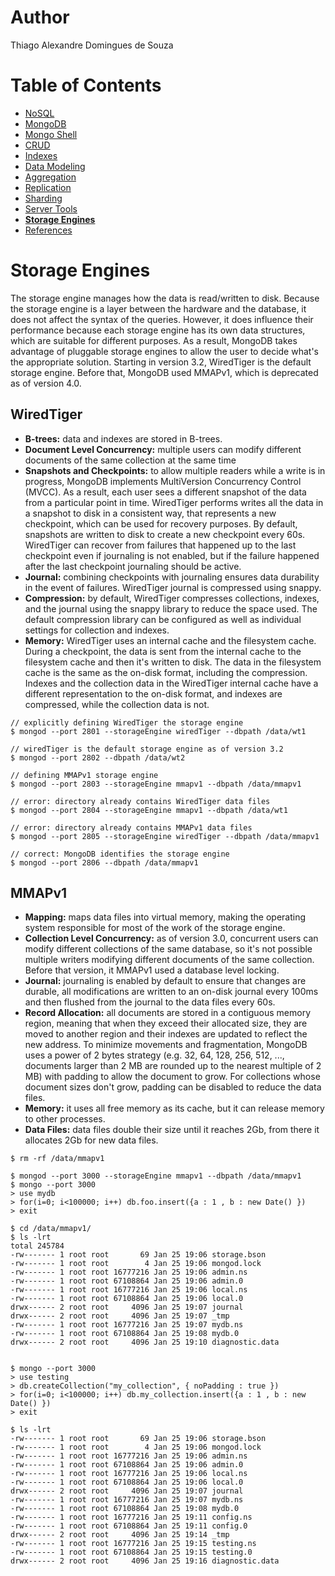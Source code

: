 # Author

Thiago Alexandre Domingues de Souza

# Table of Contents

- [NoSQL](./01-NoSQL.md)
- [MongoDB](./02-MongoDB.md)
- [Mongo Shell](./03-Mongo%20Shell.md)
- [CRUD](./04-CRUD.md)
- [Indexes](./05-Indexes.md)     
- [Data Modeling](./06-Data%20Modeling.md)
- [Aggregation](./07-Aggregation.md)
- [Replication](./08-Replication.md)
- [Sharding](./09-Sharding.md)
- [Server Tools](./10-Server%20Tools.md)
- **[Storage Engines](#storage-engines)**
- [References](./README.md#references)

# Storage Engines

The storage engine manages how the data is read/written to disk. Because the storage engine is a layer between the hardware and the database, it does not affect the syntax of the queries. However, it does influence their performance because each storage engine has its own data structures, which are suitable for different purposes. As a result, MongoDB takes advantage of pluggable storage engines to allow the user to decide what's the appropriate solution. Starting in version 3.2, WiredTiger is the default storage engine. Before that, MongoDB used MMAPv1, which is deprecated as of version 4.0.

## WiredTiger

- **B-trees:** data and indexes are stored in B-trees.
- **Document Level Concurrency:** multiple users can modify different documents of the same collection at the same time
- **Snapshots and Checkpoints:** to allow multiple readers while a write is in progress, MongoDB implements MultiVersion Concurrency Control (MVCC). As a result, each user sees a different snapshot of the data from a particular point in time. WiredTiger performs writes all the data in a snapshot to disk in a consistent way, that represents a new checkpoint, which can be used for recovery purposes. By default, snapshots are written to disk to create a new checkpoint every 60s. WiredTiger can recover from failures that happened up to the last checkpoint even if journaling is not enabled, but if the failure happened after the last checkpoint journaling should be active.
- **Journal:** combining checkpoints with journaling ensures data durability in the event of failures. WiredTiger journal is compressed using snappy.
- **Compression:** by default, WiredTiger compresses collections, indexes, and the journal using the snappy library to reduce the space used. The default compression library can be configured as well as individual settings for collection and indexes.
- **Memory:** WiredTiger uses an internal cache and the filesystem cache. During a checkpoint, the data is sent from the internal cache to the filesystem cache and then it's written to disk. The data in the filesystem cache is the same as the on-disk format, including the compression. Indexes and the collection data in the WiredTiger internal cache have a different representation to the on-disk format, and indexes are compressed, while the collection data is not.


```
// explicitly defining WiredTiger the storage engine
$ mongod --port 2801 --storageEngine wiredTiger --dbpath /data/wt1

// wiredTiger is the default storage engine as of version 3.2
$ mongod --port 2802 --dbpath /data/wt2

// defining MMAPv1 storage engine
$ mongod --port 2803 --storageEngine mmapv1 --dbpath /data/mmapv1

// error: directory already contains WiredTiger data files
$ mongod --port 2804 --storageEngine mmapv1 --dbpath /data/wt1

// error: directory already contains MMAPv1 data files 
$ mongod --port 2805 --storageEngine wiredTiger --dbpath /data/mmapv1

// correct: MongoDB identifies the storage engine
$ mongod --port 2806 --dbpath /data/mmapv1
```


## MMAPv1

- **Mapping:** maps data files into virtual memory, making the operating system responsible for most of the work of the storage engine.
- **Collection Level Concurrency:** as of version 3.0, concurrent users can modify different collections of the same database, so it's not possible multiple writers modifying different documents of the same collection. Before that version, it  MMAPv1 used a database level locking.
- **Journal:** journaling is enabled by default to ensure that changes are durable, all modifications are written to an on-disk journal every 100ms and then flushed from the journal to the data files every 60s.
- **Record Allocation:** all documents are stored in a contiguous memory region, meaning that when they exceed their allocated size, they are moved to another region and their indexes are updated to reflect the new address. To minimize movements and fragmentation, MongoDB uses a power of 2 bytes strategy (e.g. 32, 64, 128, 256, 512, ..., documents larger than 2 MB are rounded up to the nearest multiple of 2 MB) with padding to allow the document to grow. For collections whose document sizes  don't grow, padding can be disabled to reduce the data files.
- **Memory:** it uses all free memory as its cache, but it can release memory to other processes.
- **Data Files:** data files double their size until it reaches 2Gb, from there it allocates 2Gb for new data files.


```
$ rm -rf /data/mmapv1

$ mongod --port 3000 --storageEngine mmapv1 --dbpath /data/mmapv1
$ mongo --port 3000
> use mydb
> for(i=0; i<100000; i++) db.foo.insert({a : 1 , b : new Date() })
> exit

$ cd /data/mmapv1/
$ ls -lrt
total 245784
-rw------- 1 root root       69 Jan 25 19:06 storage.bson
-rw------- 1 root root        4 Jan 25 19:06 mongod.lock
-rw------- 1 root root 16777216 Jan 25 19:06 admin.ns
-rw------- 1 root root 67108864 Jan 25 19:06 admin.0
-rw------- 1 root root 16777216 Jan 25 19:06 local.ns
-rw------- 1 root root 67108864 Jan 25 19:06 local.0
drwx------ 2 root root     4096 Jan 25 19:07 journal
drwx------ 2 root root     4096 Jan 25 19:07 _tmp
-rw------- 1 root root 16777216 Jan 25 19:07 mydb.ns
-rw------- 1 root root 67108864 Jan 25 19:08 mydb.0
drwx------ 2 root root     4096 Jan 25 19:10 diagnostic.data


$ mongo --port 3000
> use testing
> db.createCollection("my_collection", { noPadding : true })
> for(i=0; i<100000; i++) db.my_collection.insert({a : 1 , b : new Date() })
> exit

$ ls -lrt
-rw------- 1 root root       69 Jan 25 19:06 storage.bson
-rw------- 1 root root        4 Jan 25 19:06 mongod.lock
-rw------- 1 root root 16777216 Jan 25 19:06 admin.ns
-rw------- 1 root root 67108864 Jan 25 19:06 admin.0
-rw------- 1 root root 16777216 Jan 25 19:06 local.ns
-rw------- 1 root root 67108864 Jan 25 19:06 local.0
drwx------ 2 root root     4096 Jan 25 19:07 journal
-rw------- 1 root root 16777216 Jan 25 19:07 mydb.ns
-rw------- 1 root root 67108864 Jan 25 19:08 mydb.0
-rw------- 1 root root 16777216 Jan 25 19:11 config.ns
-rw------- 1 root root 67108864 Jan 25 19:11 config.0
drwx------ 2 root root     4096 Jan 25 19:14 _tmp
-rw------- 1 root root 16777216 Jan 25 19:15 testing.ns
-rw------- 1 root root 67108864 Jan 25 19:15 testing.0
drwx------ 2 root root     4096 Jan 25 19:16 diagnostic.data
```


